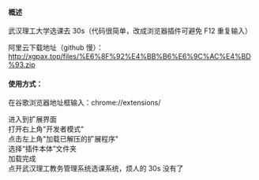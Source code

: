 #### 概述

武汉理工大学选课去 30s（代码很简单，改成浏览器插件可避免 F12 重复输入）

阿里云下载地址（github 慢）：http://xgpax.top/files/%E6%8F%92%E4%BB%B6%E6%9C%AC%E4%BD%93.zip

#### 使用方式：

在谷歌浏览器地址框输入：chrome://extensions/

进入到扩展界面  
打开右上角"开发者模式"  
点击左上角"加载已解压的扩展程序"  
选择“插件本体”文件夹  
加载完成  
点开武汉理工教务管理系统选课系统，烦人的 30s 没有了
